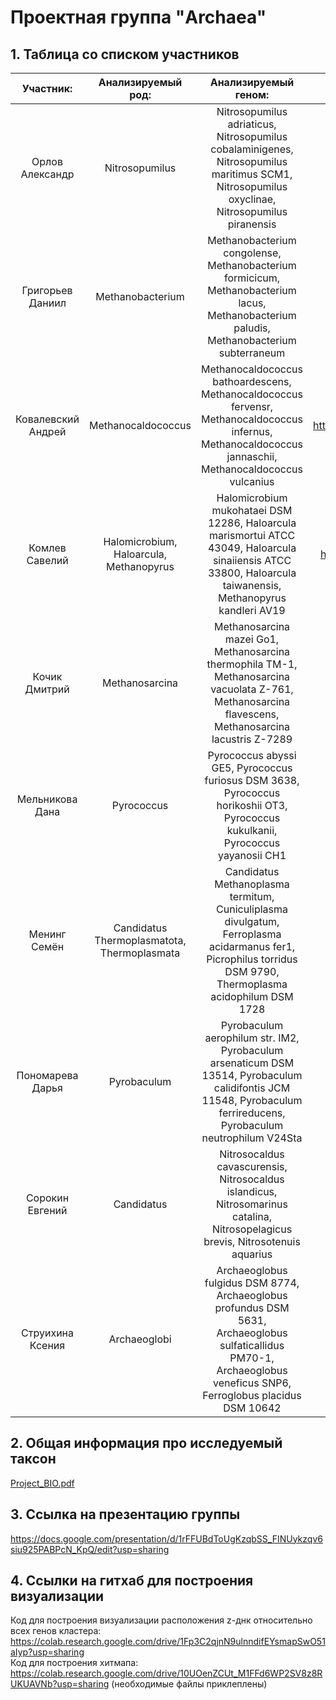 # Проектная группа "Archaea"
## 1. Таблица со списком участников

| Участник: | Анализируемый род: | Анализируемый геном: | Ссылка на GitHub с индивидуальной частью: |
| :---: | :---: | :---: | :---: |
| Орлов  Александр | Nitrosopumilus | Nitrosopumilus adriaticus, Nitrosopumilus cobalaminigenes, Nitrosopumilus maritimus SCM1, Nitrosopumilus oxyclinae, Nitrosopumilus piranensis | https://github.com/aleph0naught/minor_bioinf_project |
| Григорьев Даниил | Methanobacterium | Methanobacterium congolense, Methanobacterium formicicum, Methanobacterium lacus, Methanobacterium paludis, Methanobacterium subterraneum | https://github.com/dannygrig/hse22_project |
| Ковалевский  Андрей | Methanocaldococcus |  Methanocaldococcus bathoardescens, Methanocaldococcus fervensr, Methanocaldococcus infernus, Methanocaldococcus jannaschii, Methanocaldococcus vulcanius| https://github.com/princecorwinofamber/hse22_project/tree/main |
| Комлев Савелий | Halomicrobium, Haloarcula, Methanopyrus | Halomicrobium mukohataei DSM 12286, Haloarcula marismortui ATCC 43049,  Haloarcula sinaiiensis ATCC 33800, Haloarcula taiwanensis, Methanopyrus kandleri AV19 | https://github.com/Unknown-Negotiator/hse22_z-dna_project |
| Кочик  Дмитрий | Methanosarcina | Methanosarcina mazei Go1, Methanosarcina thermophila TM-1, Methanosarcina vacuolata Z-761, Methanosarcina flavescens, Methanosarcina lacustris Z-7289 | https://github.com/dakochik/hse_project_methanosarcina |
| Мельникова Дана | Pyrococcus | Pyrococcus abyssi GE5, Pyrococcus furiosus DSM 3638, Pyrococcus horikoshii OT3, Pyrococcus kukulkanii, Pyrococcus yayanosii CH1 | https://github.com/Meldanka/hse22_project_pyrococcus |
| Менинг Семён | Candidatus Thermoplasmatota, Thermoplasmata | Candidatus Methanoplasma termitum, Cuniculiplasma divulgatum, Ferroplasma acidarmanus fer1, Picrophilus torridus DSM 9790, Thermoplasma acidophilum DSM 1728  | https://github.com/Solomorning/hse22_project |
| Пономарева Дарья | Pyrobaculum | Pyrobaculum aerophilum str. IM2, Pyrobaculum arsenaticum DSM 13514, Pyrobaculum calidifontis JCM 11548, Pyrobaculum ferrireducens, Pyrobaculum neutrophilum V24Sta | https://github.com/daria-pon/hse22_project |
| Сорокин  Евгений | Candidatus | Nitrosocaldus cavascurensis, Nitrosocaldus islandicus, Nitrosomarinus catalina, Nitrosopelagicus brevis, Nitrosotenuis aquarius | https://github.com/Evgeniy-Sorokin/hse22_project_Sorokin |
| Струихина  Ксения | Archaeoglobi | Archaeoglobus fulgidus DSM 8774, Archaeoglobus profundus DSM 5631, Archaeoglobus sulfaticallidus PM70-1, Archaeoglobus veneficus SNP6, Ferroglobus placidus DSM 10642 | https://github.com/ainesko/hse22_project |
## 2. Общая информация про исследуемый таксон

[Project_BIO.pdf](https://github.com/daria-pon/project_archaea/files/8926882/Project_BIO.pdf)  

## 3. Ссылка на презентацию группы

https://docs.google.com/presentation/d/1rFFUBdToUgKzqbSS_FINUykzqv6siu925PABPcN_KpQ/edit?usp=sharing  
## 4. Ссылки на гитхаб для построения визуализации
Код для построения визуализации расположения z-днк относительно всех генов кластера: https://colab.research.google.com/drive/1Fp3C2qjnN9ulnndifEYsmapSwO51aIyp?usp=sharing  
Код для построения хитмапа: https://colab.research.google.com/drive/10UOenZCUt_M1FFd6WP2SV8z8RUKUAVNb?usp=sharing (необходимые файлы приклеплены)  
